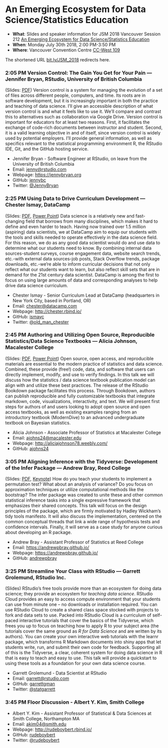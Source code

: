 An Emerging Ecosystem for Data Science/Statistics Education
================

  - **What**: Slides and speaker information for JSM 2018 Vancouver
    Session 212 [An Emerging Ecosystem for Data Science/Statistics
    Education](https://ww2.amstat.org/meetings/jsm/2018/onlineprogram/ActivityDetails.cfm?sessionid=214992)
  - **When**: Monday July 30th 2018, 2:00 PM-3:50 PM
  - **Where**: Vancouver Convention Centre
    [CC-West 109](https://www.vancouverconventioncentre.com/facility/floor-plans-and-specs)

The shortened URL [bit.ly/JSM\_2018](https://bit.ly/JSM_2018) redirects
here.
<!--[bit.ly/2018JSM_ecosystem](http://bit.ly/2018JSM_ecosystem)-->

### 2:05 PM Version Control: The Gain You Get for Your Pain — Jennifer Bryan, RStudio, University of British Columbia

(Slides: [PDF](Bryan/bryan-jsm-version-control.pdf)) Version control is
a system for managing the evolution of a set of files across different
people, computers, and time. Its roots are in software development, but
it is increasingly important in both the practice and teaching of data
science. I’ll give an accessible description of what version control is
and what it feels like to use it. We’ll compare and contrast this to
alternatives such as collaboration via Google Drive. Version control is
important for educators for at least two reasons. First, it facilitates
the exchange of code-rich documents between instructor and student.
Second, it is a valid learning objective in and of itself, since version
control is widely used by potential employers. I’ll provide general
information, as well as specifics relevant to the statistical
programming environment R, the RStudio IDE, Git, and the GitHub hosting
service.

  - Jennifer Bryan - Software Engineer at RStudio, on leave from the
    University of British Columbia
  - Email: <jenny@rstudio.com>
  - Webpage: <https://jennybryan.org>
  - GitHub: [jennybc](https://github.com/jennybc)
  - Twitter:
[@JennyBryan](https://twitter.com/JennyBryan)

### 2:25 PM Using Data to Drive Curriculum Development — Chester Ismay, DataCamp

(Slides: [PDF](Ismay/ismay_data-driven-curriculum-development.pdf),
[Power Point](Ismay/ismay_data-driven-curriculum-development.pptx)) Data
science is a relatively new and fast-changing field that borrows from
many disciplines, which makes it hard to define and even harder to
teach. Having now trained over 1.5 million (aspiring) data scientists,
we at DataCamp aim to equip our students with the tools and skills
needed to operate effectively in the data science field. For this
reason, we do as any good data scientist would do and use data to
determine what our students need to know. By combining internal data
sources-student surveys, course engagement data, website search trends,
etc.-with external data sources-job posts, Stack Overflow trends,
package downloads, etc.-we’re able to inform curricular decisions that
not only reflect what our students want to learn, but also reflect skill
sets that are in demand for the 21st century data scientist. DataCamp is
among the first to focus on using large amounts of data and
corresponding analyses to help drive data science curriculum.

  - Chester Ismay - Senior Curriculum Lead at DataCamp (headquarters in
    New York City, based in Portland, OR)
  - Email: <chester@datacamp.com>
  - Webpage: <http://chester.rbind.io/>
  - GitHub: [ismayc](https://github.com/ismayc)
  - Twitter:
[@old\_man\_chester](https://twitter.com/old_man_chester)

### 2:45 PM Authoring and Utilizing Open Source, Reproducible Statistics/Data Science Textbooks — Alicia Johnson, Macalester College

(Slides: [PDF](Johnson/Alicia%20Johnson%20JSM%202018%20.pdf), [Power
Point](Johnson/Alicia%20Johnson%20JSM%202018%20.pptx)) Open source, open
access, and reproducible materials are essential to the modern practice
of statistics and data science. Combined, these provide (free\!) code,
data, and software that users can directly implement, modify, and use to
verify findings. In this talk we will discuss how the statistics / data
science textbook publication model can align with and utilize these best
practices. The release of the RStudio Bookdown package facilitates this
process. Through Bookdown, authors can publish reproducible and fully
customizable textbooks that integrate markdown, code, visualizations,
interactivity, and text. We will present first steps for authors of and
users looking to adopt open source and open access textbooks, as well as
existing examples ranging from an introductory textbook (ModernDive) to
an advanced undergraduate textbook on Bayesian statistics.

  - Alicia Johnson - Associate Professor of Statistics at Macalester
    College
  - Email: <ajohns24@macalester.edu>
  - Webpage: <http://aliciajohnson78.weebly.com/>
  - GitHub:
[ajohns24](https://github.com/ajohns24)

### 3:05 PM Aligning Inference with the Tidyverse: Development of the Infer Package — Andrew Bray, Reed College

(Slides: [PDF](Bray/infer-jsm-2018.pdf),
[Keynote](Bray/infer-jsm-2018.key)) How do you teach your students to
implement a permutation test? What about an analysis of variance? Do you
focus on approximation techniques or utilize computational methods like
the bootstrap? The infer package was created to unite these and other
common statistical inference tasks into a single expressive framework
that emphasizes their shared concepts. This talk will focus on the
design principles of the package, which are firmly motivated by Hadley
Wickham’s tidy tools manifesto. It will also discuss the implementation,
centered on the common conceptual threads that link a wide range of
hypothesis tests and confidence intervals. Finally, it will serve as a
case study for anyone curious about developing an R package.

  - Andrew Bray - Assistant Professor of Statistics at Reed College
  - Email: <https://andrewpbray.github.io/>
  - Webpage: <https://andrewpbray.github.io/>
  - GitHub:
[andrewpbray](https://github.com/andrewpbray)

### 3:25 PM Streamline Your Class with RStudio — Garrett Grolemund, RStudio Inc.

(Slides) RStudio’s free tools provide more than an ecosystem for doing
data science; they provide an ecosystem for *teaching data science*.
RStudio Cloud provides an easy to access compute environment that your
students can use from minute one – no downloads or installation
required. You can use RStudio Cloud to create a shared class space
stocked with projects to fork and data sets to use. Packed into RStudio
Cloud is a curriculum of self-paced interactive tutorials that cover the
basics of the Tidyverse, which frees you up to focus on teaching how to
apply R to your subject area (the tutorials cover the same ground as *R
for Data Science* and are written by its authors). You can create your
own interactive web tutorials with the learnr package, which transforms
R Markdown documents into shiny apps that let students write, run, and
submit their own code for feedback. Supporting all of this is the
Tidyverse, a clear, coherent system for doing data science in R that is
easy to teach and easy to use. This talk will provide a quickstart to
using these tools as a foundation for your own data science course.

  - Garrett Grolemund - Data Scientist at RStudio
  - Email: <garrett@rstudio.com>
  - GitHub: [garrettgman](https://github.com/garrettgman)
  - Twitter: [@statgarrett](https://twitter.com/statgarrett)

### 3:45 PM Floor Discussion - Albert Y. Kim, Smith College

  - Albert Y. Kim - Assistant Professor of Statistical & Data Sciences
    at Smith College, Northampton MA
  - Email: <akim04@smith.edu>
  - Webpage: <http://rudeboybert.rbind.io/>
  - GitHub: [rudeboybert](https://github.com/rudeboybert)
  - Twitter: [@rudeboybert](https://twitter.com/rudeboybert)

